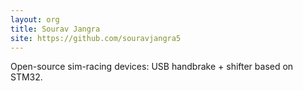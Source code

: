 ```yaml
---
layout: org
title: Sourav Jangra
site: https://github.com/souravjangra5
---
```

Open-source sim-racing devices: USB handbrake + shifter based on STM32.
